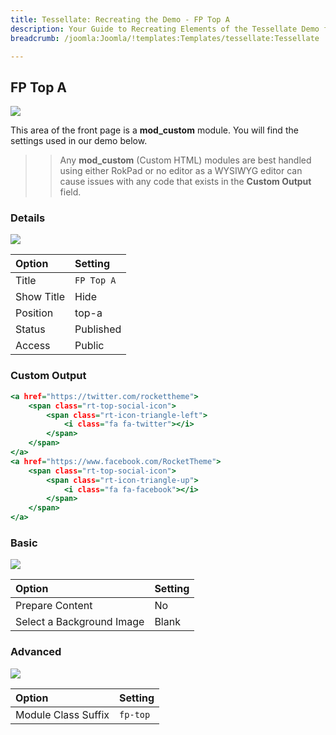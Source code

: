 ```yaml
---
title: Tessellate: Recreating the Demo - FP Top A
description: Your Guide to Recreating Elements of the Tessellate Demo for Joomla
breadcrumb: /joomla:Joomla/!templates:Templates/tessellate:Tessellate

---
```


FP Top A
-----

![][demo]

This area of the front page is a **mod_custom** module. You will find the settings used in our demo below.

>> Any **mod_custom** (Custom HTML) modules are best handled using either RokPad or no editor as a WYSIWYG editor can cause issues with any code that exists in the **Custom Output** field.

### Details

![][demo2]

| Option      | Setting     |
| :---------- | :---------- |
| Title       | `FP Top A`  |
| Show Title  | Hide        |
| Position    | top-a       |
| Status      | Published   |
| Access      | Public      |

### Custom Output

~~~ .html
<a href="https://twitter.com/rockettheme">
    <span class="rt-top-social-icon">
        <span class="rt-icon-triangle-left">
            <i class="fa fa-twitter"></i>
        </span> 
    </span>
</a>    
<a href="https://www.facebook.com/RocketTheme">
    <span class="rt-top-social-icon">
        <span class="rt-icon-triangle-up">
            <i class="fa fa-facebook"></i>
        </span> 
    </span>
</a>    
~~~

### Basic

![][demo3]

| Option                    | Setting     |
| :----------               | :---------- |
| Prepare Content           | No          |
| Select a Background Image | Blank       |

### Advanced

![][demo4]

| Option              | Setting     |
| :----------         | :---------- |
| Module Class Suffix | `fp-top`    |

[demo]: assets/demo_3.jpeg
[demo2]: assets/demo_3a.jpeg
[demo3]: assets/demo_3b.jpeg
[demo4]: assets/demo_3c.jpeg
